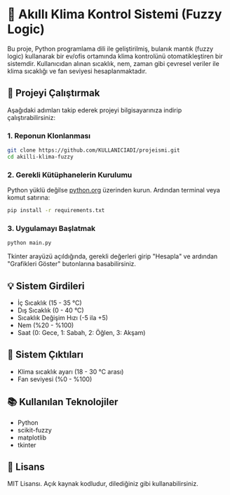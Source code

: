 # 🧠 Akıllı Klima Kontrol Sistemi (Fuzzy Logic)

Bu proje, Python programlama dili ile geliştirilmiş, bulanık mantık (fuzzy logic) kullanarak bir ev/ofis ortamında klima kontrolünü otomatikleştiren bir sistemdir. Kullanıcıdan alınan sıcaklık, nem, zaman gibi çevresel veriler ile klima sıcaklığı ve fan seviyesi hesaplanmaktadır.

## 🚀 Projeyi Çalıştırmak

Aşağıdaki adımları takip ederek projeyi bilgisayarınıza indirip çalıştırabilirsiniz:

### 1. Reponun Klonlanması

```bash
git clone https://github.com/KULLANICIADI/projeismi.git
cd akilli-klima-fuzzy
```

### 2. Gerekli Kütüphanelerin Kurulumu

Python yüklü değilse [python.org](https://www.python.org/) üzerinden kurun. Ardından terminal veya komut satırına:

```bash
pip install -r requirements.txt
```

### 3. Uygulamayı Başlatmak

```bash
python main.py
```

Tkinter arayüzü açıldığında, gerekli değerleri girip "Hesapla" ve ardından "Grafikleri Göster" butonlarına basabilirsiniz.

## 💡 Sistem Girdileri

- İç Sıcaklık (15 - 35 °C)
- Dış Sıcaklık (0 - 40 °C)
- Sıcaklık Değişim Hızı (-5 ila +5)
- Nem (%20 - %100)
- Saat (0: Gece, 1: Sabah, 2: Öğlen, 3: Akşam)

## 🎯 Sistem Çıktıları

- Klima sıcaklık ayarı (18 - 30 °C arası)
- Fan seviyesi (%0 - %100)

## 📚 Kullanılan Teknolojiler

- Python
- scikit-fuzzy
- matplotlib
- tkinter

## 📝 Lisans

MIT Lisansı. Açık kaynak kodludur, dilediğiniz gibi kullanabilirsiniz.
